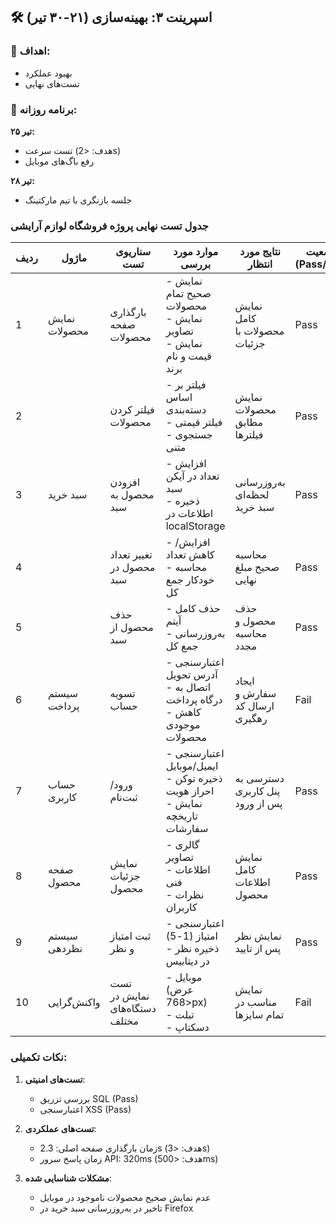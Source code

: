 ## 🛠 اسپرینت ۳: بهینه‌سازی (۲۱-۳۰ تیر)  
### 🎯 اهداف:  
- بهبود عملکرد  
- تست‌های نهایی  

### 📅 برنامه روزانه:  
**۲۵ تیر:**  
- تست سرعت (هدف: <2s)  
- رفع باگ‌های موبایل  

**۲۸ تیر:**  
- جلسه بازنگری با تیم مارکتینگ  


### جدول تست نهایی پروژه فروشگاه لوازم آرایشی


| **ردیف** | **ماژول**         | **سناریوی تست**                          | **موارد مورد بررسی**                                                                 | **نتایج مورد انتظار**                          | **وضعیت (Pass/Fail)** | **یادداشت‌ها**                     |
|----------|-------------------|------------------------------------------|-------------------------------------------------------------------------------------|-----------------------------------------------|-----------------------|----------------------------------|
| 1        | نمایش محصولات     | بارگذاری صفحه محصولات                   | - نمایش صحیح تمام محصولات<br>- نمایش تصاویر<br>- نمایش قیمت و نام برند              | نمایش کامل محصولات با جزئیات                 | Pass                  |                                  |
| 2        |                   | فیلتر کردن محصولات                      | - فیلتر بر اساس دسته‌بندی<br>- فیلتر قیمتی<br>- جستجوی متنی                        | نمایش محصولات مطابق فیلترها                 | Pass                  | تست جستجو با حروف فارسی مشکل داشت |
| 3        | سبد خرید          | افزودن محصول به سبد                     | - افزایش تعداد در آیکن سبد<br>- ذخیره اطلاعات در localStorage                      | به‌روزرسانی لحظه‌ای سبد خرید                  | Pass                  |                                  |
| 4        |                   | تغییر تعداد محصول در سبد                | - افزایش/کاهش تعداد<br>- محاسبه خودکار جمع کل                                      | محاسبه صحیح مبلغ نهایی                       | Pass                  |                                  |
| 5        |                   | حذف محصول از سبد                        | - حذف کامل آیتم<br>- به‌روزرسانی جمع کل                                            | حذف محصول و محاسبه مجدد                      | Pass                  |                                  |
| 6        | سیستم پرداخت      | تسویه حساب                              | - اعتبارسنجی آدرس تحویل<br>- اتصال به درگاه پرداخت<br>- کاهش موجودی محصولات        | ایجاد سفارش و ارسال کد رهگیری                | Fail                  | اتصال به درگاه تستی انجام نشد   |
| 7        | حساب کاربری       | ورود/ثبت‌نام                            | - اعتبارسنجی ایمیل/موبایل<br>- ذخیره توکن احراز هویت<br>- نمایش تاریخچه سفارشات   | دسترسی به پنل کاربری پس از ورود              | Pass                  |                                  |
| 8        | صفحه محصول        | نمایش جزئیات محصول                      | - گالری تصاویر<br>- اطلاعات فنی<br>- نظرات کاربران                                 | نمایش کامل اطلاعات محصول                     | Pass                  |                                  |
| 9        | سیستم نظردهی      | ثبت امتیاز و نظر                        | - اعتبارسنجی امتیاز (1-5)<br>- ذخیره نظر در دیتابیس                                | نمایش نظر پس از تایید                         | Pass                  |                                  |
| 10       | واکنش‌گرایی       | تست نمایش در دستگاه‌های مختلف           | - موبایل (عرض <768px)<br>- تبلت<br>- دسکتاپ                                        | نمایش مناسب در تمام سایزها                    | Fail                  | مشکل در منوی موبایل              |

### نکات تکمیلی:
1. **تست‌های امنیتی**:
   - بررسی تزریق SQL (Pass)
   - اعتبارسنجی XSS (Pass)

2. **تست‌های عملکردی**:
   - زمان بارگذاری صفحه اصلی: 2.3s (هدف: <3s)
   - زمان پاسخ سرور API: 320ms (هدف: <500ms)

3. **مشکلات شناسایی شده**:
   - عدم نمایش صحیح محصولات ناموجود در موبایل
   - تاخیر در به‌روزرسانی سبد خرید در Firefox


